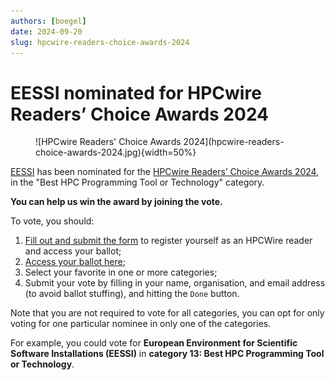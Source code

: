 ```yaml
---
authors: [boegel]
date: 2024-09-20
slug: hpcwire-readers-choice-awards-2024
---
```


# EESSI nominated for HPCwire Readers’ Choice Awards 2024

<figure markdown="span">
![HPCwire Readers' Choice Awards 2024](hpcwire-readers-choice-awards-2024.jpg){width=50%}
</figure>

[EESSI](https://www.eessi.io/docs/) has been nominated for the
[HPCwire Readers’ Choice Awards 2024](https://www.hpcwire.com/2024-hpcwire-readers-choice-awards-voting-is-open),
in the "Best HPC Programming Tool or Technology" category.

**You can help us win the award by joining the vote.**

To vote, you should:

1. [Fill out and submit the form](https://www.hpcwire.com/2024-hpcwire-readers-choice-awards-voting-is-open)
   to register yourself as an HPCWire reader and access your ballot;
2. [Access your ballot here](https://www.surveymonkey.com/r/hpcwireRCA24);
3. Select your favorite in one or more categories;
4. Submit your vote by filling in your name, organisation, and email address (to avoid ballot stuffing),
   and hitting the `Done` button.

Note that you are not required to vote for all categories,
you can opt for only voting for one particular nominee in
only one of the categories.

For example, you could vote for **European Environment for Scientific Software Installations (EESSI)**
in **category 13: Best HPC Programming Tool or Technology**.
